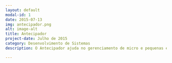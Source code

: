 ```yaml
---
layout: default
modal-id: 1
date: 2015-07-13
img: antecipador.png
alt: image-alt
title: Antecipador
project-date: Julho de 2015
category: Desenvolvimento de Sistemas
description: O Antecipador ajuda no gerenciamento de micro e pequenas empresas, identificando antecipadamente as necessidades de seus clientes e disponibilizando informações precisas sobre o seu potencial de mercado.

---
```

